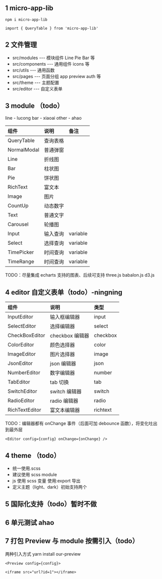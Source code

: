 ## 1 micro-app-lib
`npm i micro-app-lib`

`import { QueryTable } from 'micro-app-lib'` 
## 2 文件管理

- src/modules --- 模块组件 Line Pie Bar 等
- src/components --- 通用组件 icons 等
- src/utils --- 通用函数
- src/pages --- 页面分组 app preview auth 等
- src/theme --- 主题配置
- src/editor --- 自定义表单

## 3 module （todo）

line - lucong
bar - xiaoai
other - ahao

| 组件       | 说明     | 备注     |
| :--------- | :------- | :------- |
| QueryTable | 查询表格   |        |
| NormalModal| 普通弹窗   |        |
| Line       | 折线图   |          |
| Bar        | 柱状图   |          |
| Pie        | 饼状图   |          |
| RichText   | 富文本   |          |
| Image      | 图片     |          |
| CountUp    | 动态数字 |          |
| Text       | 普通文字 |          |
| Carousel   | 轮播图   |          |
| Input      | 输入查询 | variable |
| Select     | 选择查询 | variable |
| TimePicker | 时间查询 | variable |
| TimeRange  | 时间查询 | variable |

TODO：尽量集成 echarts 支持的图表、后续可支持 three.js babalon.js d3.js

## 4 editor 自定义表单（todo）-ningning

| 组件           | 说明            | 类型     |
| :------------- | :-------------- | :------- |
| InputEditor    | 输入框编辑器    | input    |
| SelectEditor   | 选择编辑器      | select   |
| CheckBoxEditor | checkbox 编辑器 | checkbox |
| ColorEditor    | 颜色选择器      | color    |
| ImageEditor    | 图片选择器      | image    |
| JsonEditor     | json 编辑器     | json     |
| NumberEditor   | 数字编辑器      | number   |
| TabEditor      | tab 切换        | tab      |
| SwitchEditor   | switch 编辑器   | switch   |
| RadioEditor    | radio 编辑器    | radio    |
| RichTextEditor | 富文本编辑器    | richtext |

TODO：编辑器都有 onChange 事件（后面可加 debounce 函数），将变化吐出到最外层

`<Editor config={config} onChange={onChange} />`

## 4 theme （todo）

- 统一使用.scss
- 建议使用 scss module
- js 使用 scss 变量 使用:export 导出
- 定义主题（light、dark）初始支持两个

## 5 国际化支持（todo）暂时不做

## 6 单元测试 ahao

## 7 打包 Preview 与 module 按需引入（todo）

两种引入方式
yarn install our-preview

`<Preview config={config}>`

`<iframe src="url?id=1"></iframe>`
